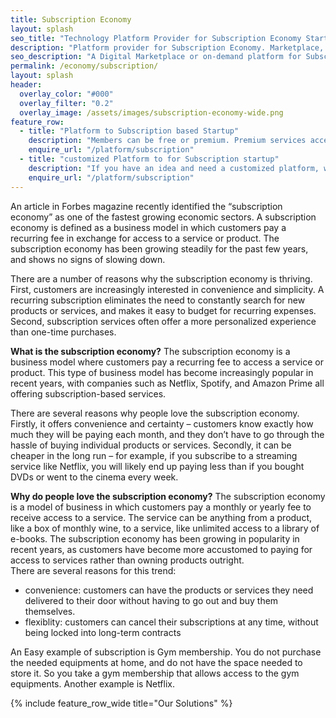 ```yaml
---
title: Subscription Economy
layout: splash
seo_title: "Technology Platform Provider for Subscription Economy Startup Idea, Scalable"
description: "Platform provider for Subscription Economy. Marketplace, on-Demand, Startup"
seo_description: "A Digital Marketplace or on-demand platform for Subscription Economic Startup. Scalable to drive very high traffic"
permalink: /economy/subscription/
layout: splash
header:
  overlay_color: "#000"
  overlay_filter: "0.2"
  overlay_image: /assets/images/subscription-economy-wide.png
feature_row:
  - title: "Platform to Subscription based Startup"
    description: "Members can be free or premium. Premium services accessible only to premium members"
    enquire_url: "/platform/subscription"
  - title: "customized Platform to for Subscription startup"
    description: "If you have an idea and need a customized platform, we can build one for you."
    enquire_url: "/platform/subscription"
---
```

An article in Forbes magazine recently identified the “subscription economy” as one of the fastest growing economic sectors. A subscription economy is defined as a business model in which customers pay a recurring fee in exchange for access to a service or product. The subscription economy has been growing steadily for the past few years, and shows no signs of slowing down.

There are a number of reasons why the subscription economy is thriving. First, customers are increasingly interested in convenience and simplicity. A recurring subscription eliminates the need to constantly search for new products or services, and makes it easy to budget for recurring expenses. Second, subscription services often offer a more personalized experience than one-time purchases. 

**What is the subscription economy?**
The subscription economy is a business model where customers pay a recurring fee to access a service or product. This type of business model has become increasingly popular in recent years, with companies such as Netflix, Spotify, and Amazon Prime all offering subscription-based services.

There are several reasons why people love the subscription economy. Firstly, it offers convenience and certainty – customers know exactly how much they will be paying each month, and they don’t have to go through the hassle of buying individual products or services. Secondly, it can be cheaper in the long run – for example, if you subscribe to a streaming service like Netflix, you will likely end up paying less than if you bought DVDs or went to the cinema every week.

**Why do people love the subscription economy?**
The subscription economy is a model of business in which customers pay a monthly or yearly fee to receive access to a service. The service can be anything from a product, like a box of monthly wine, to a service, like unlimited access to a library of e-books. The subscription economy has been growing in popularity in recent years, as customers have become more accustomed to paying for access to services rather than owning products outright.   
There are several reasons for this trend:
- convenience: customers can have the products or services they need delivered to their door without having to go out and buy them themselves.
- flexiblity: customers can cancel their subscriptions at any time, without being locked into long-term contracts

An Easy example of subscription is Gym membership. You do not purchase the needed equipments at home, and do not have the space needed to store it. So you take a gym membership that allows access to the gym equipments.
Another example is Netflix.


{% include feature_row_wide title="Our Solutions" %}

